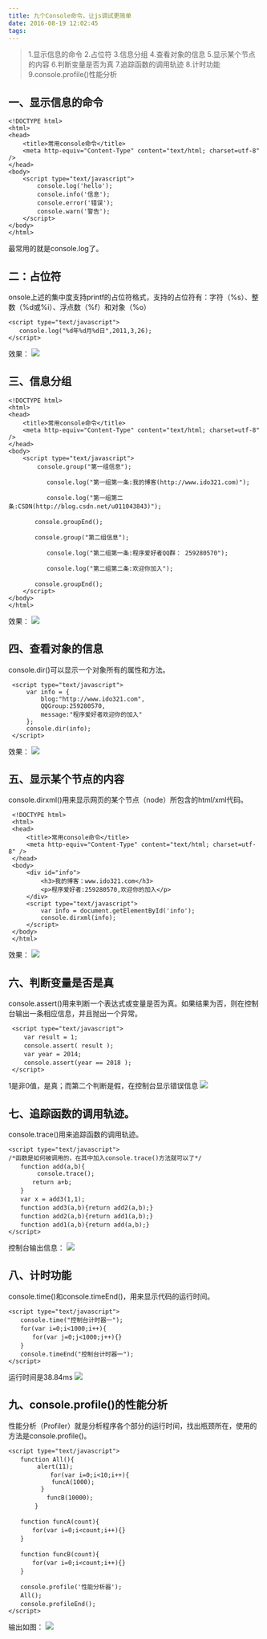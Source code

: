 ```yaml
---
title: 九个Console命令，让js调试更简单
date: 2016-08-19 12:02:45
tags:
---
```


> 1.显示信息的命令
> 2.占位符
> 3.信息分组
> 4.查看对象的信息
> 5.显示某个节点的内容
> 6.判断变量是否为真
> 7.追踪函数的调用轨迹
> 8.计时功能
> 9.console.profile()性能分析

<!--more-->

##  **一、显示信息的命令**
```
<!DOCTYPE html>
<html>
<head>
    <title>常用console命令</title>
    <meta http-equiv="Content-Type" content="text/html; charset=utf-8" />
</head>
<body>
    <script type="text/javascript">
        console.log('hello');
        console.info('信息');
        console.error('错误');
        console.warn('警告');
    </script>
</body>
</html>
```
最常用的就是console.log了。




## **二：占位符**
onsole上述的集中度支持printf的占位符格式，支持的占位符有：字符（%s）、整数（%d或%i）、浮点数（%f）和对象（%o）
```
<script type="text/javascript">
   console.log("%d年%d月%d日",2011,3,26);
</script>
```
效果：
![](/images/page/console/1.png)

## **三、信息分组**
```
<!DOCTYPE html>
<html>
<head>
    <title>常用console命令</title>
    <meta http-equiv="Content-Type" content="text/html; charset=utf-8" />
</head>
<body>
    <script type="text/javascript">
        console.group("第一组信息");

    　　　　console.log("第一组第一条:我的博客(http://www.ido321.com)");

    　　　　console.log("第一组第二条:CSDN(http://blog.csdn.net/u011043843)");

    　　console.groupEnd();

　　    console.group("第二组信息");

    　　　　console.log("第二组第一条:程序爱好者QQ群： 259280570");

    　　　　console.log("第二组第二条:欢迎你加入");

　　    console.groupEnd();
    </script>
</body>
</html>
```
效果：
![](/images/page/console/2.png)

## **四、查看对象的信息**
console.dir()可以显示一个对象所有的属性和方法。
```
 <script type="text/javascript">
     var info = {
         blog:"http://www.ido321.com",
         QQGroup:259280570,
         message:"程序爱好者欢迎你的加入"
     };
     console.dir(info);
 </script>
```
效果：
![](/images/page/console/3.png)

## **五、显示某个节点的内容**
console.dirxml()用来显示网页的某个节点（node）所包含的html/xml代码。
```
 <!DOCTYPE html>
 <html>
 <head>
     <title>常用console命令</title>
     <meta http-equiv="Content-Type" content="text/html; charset=utf-8" />
 </head>
 <body>
     <div id="info">
         <h3>我的博客：www.ido321.com</h3>
         <p>程序爱好者:259280570,欢迎你的加入</p>
     </div>
     <script type="text/javascript">
         var info = document.getElementById('info');
         console.dirxml(info);
     </script>
 </body>
 </html>
```
效果：
![](/images/page/console/4.png)

## **六、判断变量是否是真**
console.assert()用来判断一个表达式或变量是否为真。如果结果为否，则在控制台输出一条相应信息，并且抛出一个异常。
```
 <script type="text/javascript">
 　　var result = 1;
 　　console.assert( result );
 　　var year = 2014;
 　　console.assert(year == 2018 );
 </script>
```
1是非0值，是真；而第二个判断是假，在控制台显示错误信息
![](/images/page/console/5.png)

## **七、追踪函数的调用轨迹。**
console.trace()用来追踪函数的调用轨迹。
```
<script type="text/javascript">
/*函数是如何被调用的，在其中加入console.trace()方法就可以了*/
　　function add(a,b){
        console.trace();
　　　　return a+b;
　　}
　　var x = add3(1,1);
　　function add3(a,b){return add2(a,b);}
　　function add2(a,b){return add1(a,b);}
　　function add1(a,b){return add(a,b);}
</script>
```
控制台输出信息：
![](/images/page/console/6.png)

## **八、计时功能**
console.time()和console.timeEnd()，用来显示代码的运行时间。
```
<script type="text/javascript">
　　console.time("控制台计时器一");
　　for(var i=0;i<1000;i++){
　　　　for(var j=0;j<1000;j++){}
　　}
　　console.timeEnd("控制台计时器一");
</script>
```
运行时间是38.84ms
![](/images/page/console/7.png)

## **九、console.profile()的性能分析**
性能分析（Profiler）就是分析程序各个部分的运行时间，找出瓶颈所在，使用的方法是console.profile()。
```
<script type="text/javascript">
　　function All(){
        alert(11);
　　　　     for(var i=0;i<10;i++){
            funcA(1000);
         }
　　　　    funcB(10000);
　　    }

　　function funcA(count){
　　　　for(var i=0;i<count;i++){}
　　}

　　function funcB(count){
　　　　for(var i=0;i<count;i++){}
　　}

　　console.profile('性能分析器');
　　All();
　　console.profileEnd();
</script>
```
输出如图：
![](/images/page/console/8.png)